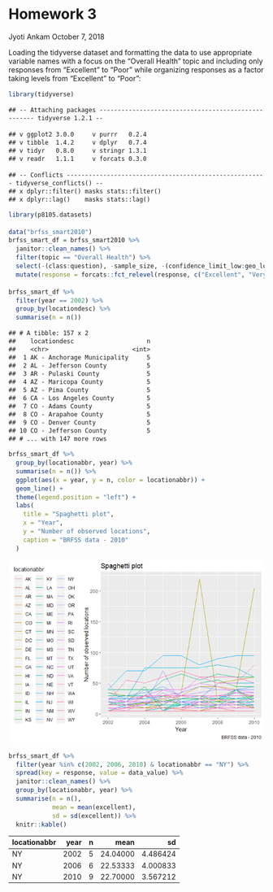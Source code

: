 Homework 3
================
Jyoti Ankam
October 7, 2018

Loading the tidyverse dataset and formatting the data to use appropriate variable names with a focus on the “Overall Health” topic and including only responses from “Excellent” to “Poor” while organizing responses as a factor taking levels from “Excellent” to “Poor”:

``` r
library(tidyverse)
```

    ## -- Attaching packages ---------------------------------------------------- tidyverse 1.2.1 --

    ## v ggplot2 3.0.0     v purrr   0.2.4
    ## v tibble  1.4.2     v dplyr   0.7.4
    ## v tidyr   0.8.0     v stringr 1.3.1
    ## v readr   1.1.1     v forcats 0.3.0

    ## -- Conflicts ------------------------------------------------------- tidyverse_conflicts() --
    ## x dplyr::filter() masks stats::filter()
    ## x dplyr::lag()    masks stats::lag()

``` r
library(p8105.datasets)

data("brfss_smart2010")
brfss_smart_df = brfss_smart2010 %>% 
  janitor::clean_names() %>% 
  filter(topic == "Overall Health") %>% 
  select(-(class:question), -sample_size, -(confidence_limit_low:geo_location)) %>% 
  mutate(response = forcats::fct_relevel(response, c("Excellent", "Very good", "Good", "Fair", "Poor"))) 
 
brfss_smart_df %>% 
  filter(year == 2002) %>% 
  group_by(locationdesc) %>% 
  summarise(n = n())
```

    ## # A tibble: 157 x 2
    ##    locationdesc                    n
    ##    <chr>                       <int>
    ##  1 AK - Anchorage Municipality     5
    ##  2 AL - Jefferson County           5
    ##  3 AR - Pulaski County             5
    ##  4 AZ - Maricopa County            5
    ##  5 AZ - Pima County                5
    ##  6 CA - Los Angeles County         5
    ##  7 CO - Adams County               5
    ##  8 CO - Arapahoe County            5
    ##  9 CO - Denver County              5
    ## 10 CO - Jefferson County           5
    ## # ... with 147 more rows

``` r
brfss_smart_df %>% 
  group_by(locationabbr, year) %>% 
  summarise(n = n()) %>% 
  ggplot(aes(x = year, y = n, color = locationabbr)) +
  geom_line() +
  theme(legend.position = "left") +
  labs(
    title = "Spaghetti plot",
    x = "Year",
    y = "Number of observed locations",
    caption = "BRFSS data - 2010"
  )
```

![](p8105_hw3_jva2106_files/figure-markdown_github/unnamed-chunk-1-1.png)

``` r
brfss_smart_df %>% 
  filter(year %in% c(2002, 2006, 2010) & locationabbr == "NY") %>% 
  spread(key = response, value = data_value) %>% 
  janitor::clean_names() %>% 
  group_by(locationabbr, year) %>% 
  summarise(n = n(),
            mean = mean(excellent),
            sd = sd(excellent)) %>% 
  knitr::kable()
```

| locationabbr |  year|    n|      mean|        sd|
|:-------------|-----:|----:|---------:|---------:|
| NY           |  2002|    5|  24.04000|  4.486424|
| NY           |  2006|    6|  22.53333|  4.000833|
| NY           |  2010|    9|  22.70000|  3.567212|
